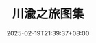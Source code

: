 ---
draft: false
date: 2025-02-19T21:39:37+08:00
title: "川渝之旅图集"
slug: "" 
tags: []
categories: []
authors: ["since"]
description: ""
disableShare: true # 底部不显示分享栏
---